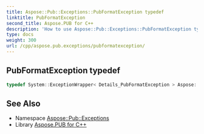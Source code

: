 ```yaml
---
title: Aspose::Pub::Exceptions::PubFormatException typedef
linktitle: PubFormatException
second_title: Aspose.PUB for C++
description: 'How to use Aspose::Pub::Exceptions::PubFormatException typedef in C++.'
type: docs
weight: 300
url: /cpp/aspose.pub.exceptions/pubformatexception/
---
```

## PubFormatException typedef




```cpp
typedef System::ExceptionWrapper< Details_PubFormatException > Aspose::Pub::Exceptions::PubFormatException =  System::ExceptionWrapper<Details_PubFormatException>
```

## See Also

* Namespace [Aspose::Pub::Exceptions](../)
* Library [Aspose.PUB for C++](../../)
